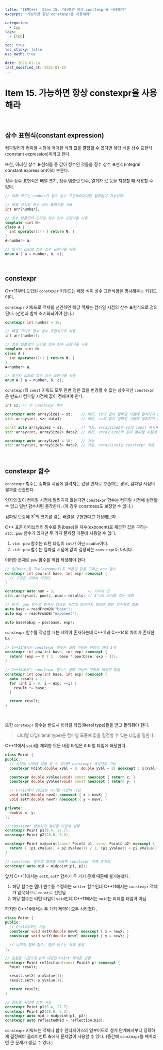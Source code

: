 ```yaml
---
title: "[EMC++]  Item 15. 가능하면 항상 constexpr을 사용해라"
excerpt: "가능하면 항상 constexpr을 사용해라"

categories:
  - Cpp
tags:
  - [Cpp]

toc: true
toc_sticky: false
use_math: true

date: 2022-01-24
last_modified_at: 2022-01-24
---
```


# Item 15. 가능하면 항상 constexpr을 사용해라

<br>

## 상수 표현식(constant expression)

컴파일러가 컴파일 시점에 어떠한 식의 값을 결정할 수 있다면 해당 식을 상수 표현식(constant expression)이라고 한다.

또한, 이러한 상수 표현식들 중 값이 정수인 것들을 정수 상수 표현식(integral constant expression)이라 부른다.

정수 상수 표현식은 배열 크기, 정수 템플릿 인수, 열거자 값 등을 지정할 때 사용할 수 있다.

```cpp
// 아래 코드는 number가 정수 상수 표현식이어야만 컴파일이 가능하다.

// 배열 크기로 정수 상수 표현식을 사용
int arr[number];

// 정수 템플릿의 인자로 정수 상수 표현식을 사용
template <int N>
class A {
  int operator()() { return N; }
}
A<number> a;

// 열거자 값으로 정수 상수 표현식을 사용
enum A { a = number, b, c};
```

<br>

## constexpr

C++11부터 도입된 `constexpr` 키워드는 해당 식이 상수 표현식임을 명시해주는 키워드이다.

`constexpr` 키워드로 객체를 선언하면 해당 객체는 컴파일 시점의 상수 표현식으로 정의된다. (선언과 함께 초기화되어야 한다.)

```cpp
constexpr int number = 10;

// 배열 크기로 정수 상수 표현식으로 사용
int arr[number];

// 정수 템플릿의 인자로 정수 상수 표현식을 사용
template <int N>
class A {
  int operator()() { return N; }
}
A<number> a;

// 열거자 값으로 정수 상수 표현식을 사용
enum A { a = number, b, c};
```

`constexpr`와 `const` 키워드 모두 한번 정한 값을 변경할 수 없는 상수지만 `constexpr`은 반드시 컴파일 시점에 값이 정해져야 한다.

```cpp
int sz; // 비 constexpr 변수

constexpr auto arraySize1 = sz;    // 에러, sz의 값이 컴파일 시점에 알려지지 않음
std::array<int, sz> data1;         // 에러, sz의 값이 컴파일 시점에 알려지지 않음

const auto arraySize2 = sz;        // 가능, arraySize2는 sz의 const 복사본
std::array<int, arraySize2> data2; // 에러, arraySize2의 값이 컴파일 시점에 알려지지 않음

constexpr auto arraySize3 = 10;    // 가능
std::array<int, arraySize3> data2; // 가능, arraySize3는 constexpr 객체
```

<br>

## constexpr 함수

`constexpr` 함수는 컴파일 시점에 알려지는 값을 인자로 호출하는 경우, 컴파일 시점의 결과를 산출한다.

인자의 값이 컴파일 시점에 알려지지 않는다면 `constexpr` 함수는 컴파일 시점에 실행할 수 없고 일반 함수처럼 동작한다. (이 경우 constness도 보장할 수 없다.)

컴파일 도중에 $3^n$의 크기를 갖는 배열을 구현한다고 가정해보자.

C++ 표준 라이브러리 함수로 밑(base)을 지수(exponent)로 제곱한 값을 구하는 `std::pow` 함수가 있지만 두 가지 문제점 때문에 사용할 수 없다.

1. `std::pow` 함수는 리턴 타입이 `int`가 아닌 `double`이다.
2. `std::pow` 함수는 컴파일 시점에 값이 결정되는 `constexpr`이 아니다.

이러한 문제로 `pow` 함수를 직접 작성해야 한다.

```cpp
// 밑(base)을 지수(exponent)로 제곱한 값을 구하는 pow 함수
constexpr int pow(int base, int exp) noexcept {
  // 구현은 아래서 하겠다.
}

constexpr auto num = 5;               // 지수의 값
std::array<int, pow(3, num)> results; // 3^n의 크기를 갖는 배열

// 만약, pow 함수의 인자가 컴파일 시점에 알려지지 않으면 일반 함수처럼 호출
auto base = readFromDB("base");
auto exp = readFromDB("exponent");

auto baseToExp = pow(base, exp);
```

`constexpr` 함수를 작성할 때는 제약이 존재하는데 C++11과 C++14의 차이가 존재한다.

```cpp
// C++11에서는 constexpr 함수는 실행 가능한 문장이 최대 1개
constexpr int pow(int base, int exp) noexcept {
  return (exp == 0 ? 1 : base * pow(base, exp - 1));
}

// C++14에서는 constexpr 함수는 실행 가능한 문장의 제약이 없음
constexpr int pow(int base, int exp) noexcept {
  auto result = 1;
  for (int i = 0; i < exp; ++i) {
    result *= base;
  }

  return result;
}
```
<br>

또한 `constexpr` 함수는 반드시 리터럴 타입(literal type)들을 받고 돌려줘야 한다.

> 리터럴 타입(literal type)은 컴파일 도중에 값을 결정할 수 있는 타입을 말한다.

C++11에서 `void`를 제외한 모든 내장 타입은 리터럴 타입에 해당한다.

```cpp
class Point {
public:
  // 컴파일 시점에 값을 알 수 있다면 constexpr 생성자도 가능
  constexpr Point(double xVal = 0, double yVal = 0) noexcept : x(xVal), y(yVal) {}

  constexpr double xValue(void) const noexcept { return x; }
  constexpr double yValue(void) const noexcept { return y; }

  // C++11에서 void는 리터럴 타입이 아님
  void setX(double newX) noexcept { x = newX; }
  void setY(double newY) noexcept { y = newY; }

private:
  double x, y;  
};

// constexpr 생성자가 컴파일 타입에 실행
constexpr Point p1(9.4, 27.7);
constexpr Point p2(28.8, 5.3);

constexpr Point midpoint(const Point& p1, const Point& p2) noexcept {
  return { (p1.xValue() + p2.xValue()) / 2, (p1.yValue() + p2.yValue()) / 2 };
}

// constexpr 함수의 결과를 이용해 constexpr 객체 초기화
constexpr auto mid = midpoint(p1, p2);
```

앞서 C++11에서는 `setX`, `setY` 함수가 두 가지 문제 때문에 불가능했다.

1. 해당 함수는 멤버 변수를 수정하는 `setter` 함수인데 C++11에서는 `constexpr` 객체가 암묵적으로 `const`로 선언됨
2. 해당 함수는 리턴 타입이 `void`인데 C++11에서는 `void`는 리터럴 타입이 아님

하지만 C++14에서는 두 가지 제약이 모두 사라졌다.

```cpp
class Point {
public:
  // C++14부터는 가능
  constexpr void setX(double newX) noexcept { x = newX; }
  constexpr void setY(double newY) noexcept { y = newY; }

  // 나머지 멤버 함수, 멤버 변수는 위와 동일
};

// 원점을 기준으로 p와 대칭인 Point 객체를 반환
constexpr Point reflection(const Point& p) noexcept {
  Point result;

  result.setX(-p.xValue());
  result.setY(-p.yValue());

  return result;
}

// 컴파일 시점에 전부 가능
constexpr Point p1(9.4, 27.7);
constexpr Point p2(28.8, 5.3);
constexpr auto mid = midpoint(p1, p2);
constexpr auto reflectedMid = reflection(mid);
```

`constexpr` 키워드는 객체나 함수 인터페이스의 일부이므로 설계 단계에서부터 정확하게 결정해야 클라이언트 측에서 문제없이 사용할 수 있다. (중간에 `constexpr`를 빼버리면 큰 문제가 생길 수 있다.)

<br>